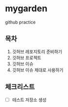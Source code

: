 # mygarden
github practice

## 목차
1. 깃허브 레포지토리 준비하기
3. 깃허브 프로젝트
4. 깃허브 이슈
5. 깃허브 이슈 제대로 사용하기

## 체크리스트
- [ ] 테스트 저장소 생성
